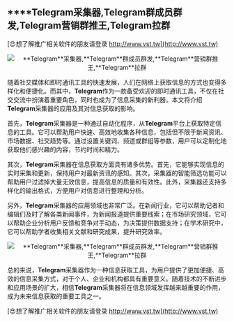 ## ****Telegram**采集器,**Telegram**群成员群发,**Telegram**营销群推王,**Telegram**拉群**

[😍想了解推广相关软件的朋友请登录 http://www.vst.tw](http://www.vst.tw)

 <center><img src="https://vst.tw/MP4/tuiguang/png/7.png" alt="**Telegram**采集器,**Telegram**群成员群发,**Telegram**营销群推王,**Telegram**拉群"></center>

随着社交媒体和即时通讯工具的快速发展，人们在网络上获取信息的方式也变得多样化和便捷化。而其中，**Telegram**作为一款备受欢迎的即时通讯工具，不仅在社交交流中扮演着重要角色，同时也成为了信息采集的新利器。本文将介绍**Telegram**采集器的应用及其对信息获取的影响。

首先，**Telegram**采集器是一种通过自动化程序，从**Telegram**平台上获取特定信息的工具。它可以帮助用户快速、高效地收集各种信息，包括但不限于新闻资讯、市场数据、社交趋势等。通过设置关键词、频道或群组等参数，用户可以定制化地获取他们感兴趣的内容，节约时间和精力。

其次，**Telegram**采集器在信息获取方面具有诸多优势。首先，它能够实现信息的实时采集和更新，保持用户对最新资讯的感知。其次，采集器的智能筛选功能可以帮助用户过滤掉大量无效信息，提高信息的质量和有效性。此外，采集器还支持多样化的输出格式，方便用户对信息进行整理和分析。

另外，**Telegram**采集器的应用领域也非常广泛。在新闻行业，它可以帮助记者和编辑们及时了解各类新闻事件，为新闻报道提供重要线索；在市场研究领域，它可以帮助企业分析用户反馈和竞争对手动态，为决策提供数据支持；在学术研究中，它可以帮助学者收集相关文献和研究成果，提升研究效率。

 <center><img src="https://vst.tw/MP4/tuiguang/png/3.png" alt="**Telegram**采集器,**Telegram**群成员群发,**Telegram**营销群推王,**Telegram**拉群"></center>

总的来说，**Telegram**采集器作为一种信息获取工具，为用户提供了更加便捷、高效的信息采集方式，对于个人、企业和机构都具有重要意义。随着技术的不断进步和应用场景的扩大，相信**Telegram**采集器将在信息领域发挥越来越重要的作用，成为未来信息获取的重要工具之一。

[😍想了解推广相关软件的朋友请登录 http://www.vst.tw](http://www.vst.tw)



